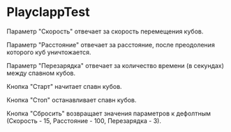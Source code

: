 # PlayclappTest
Параметр "Скорость" отвечает за скорость перемещения кубов.

Параметр "Расстояние" отвечает за расстояние, после преодоления которого куб уничтожается.

Параметр "Перезарядка" отвечает за количество времени (в секундах) между спавном кубов.


Кнопка "Старт" начитает спавн кубов.

Кнопка "Стоп" останавливает спавн кубов.

Кнопка "Сбросить" возвращает значения параметров к дефолтным (Скорость - 15, Расстояние - 100, Перезарядка - 3).
